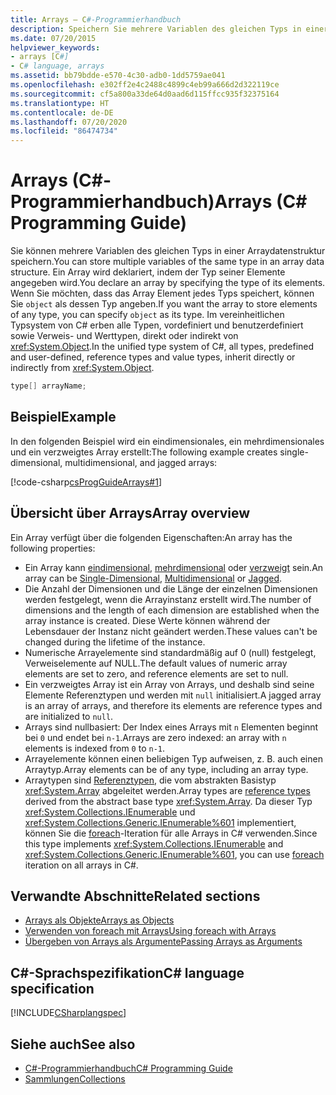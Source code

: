 ```yaml
---
title: Arrays – C#-Programmierhandbuch
description: Speichern Sie mehrere Variablen des gleichen Typs in einer Arraydatenstruktur in C#. Deklarieren Sie ein Array, indem Sie einen Typ angeben, oder geben Sie ein Objekt an, um beliebige Typen zu speichern.
ms.date: 07/20/2015
helpviewer_keywords:
- arrays [C#]
- C# language, arrays
ms.assetid: bb79bdde-e570-4c30-adb0-1dd5759ae041
ms.openlocfilehash: e302ff2e4c2488c4899c4eb99a666d2d322119ce
ms.sourcegitcommit: cf5a800a33de64d0aad6d115ffcc935f32375164
ms.translationtype: HT
ms.contentlocale: de-DE
ms.lasthandoff: 07/20/2020
ms.locfileid: "86474734"
---
```

# <a name="arrays-c-programming-guide"></a><span data-ttu-id="2632d-104">Arrays (C#-Programmierhandbuch)</span><span class="sxs-lookup"><span data-stu-id="2632d-104">Arrays (C# Programming Guide)</span></span>

<span data-ttu-id="2632d-105">Sie können mehrere Variablen des gleichen Typs in einer Arraydatenstruktur speichern.</span><span class="sxs-lookup"><span data-stu-id="2632d-105">You can store multiple variables of the same type in an array data structure.</span></span> <span data-ttu-id="2632d-106">Ein Array wird deklariert, indem der Typ seiner Elemente angegeben wird.</span><span class="sxs-lookup"><span data-stu-id="2632d-106">You declare an array by specifying the type of its elements.</span></span> <span data-ttu-id="2632d-107">Wenn Sie möchten, dass das Array Element jedes Typs speichert, können Sie `object` als dessen Typ angeben.</span><span class="sxs-lookup"><span data-stu-id="2632d-107">If you want the array to store elements of any type, you can specify `object` as its type.</span></span> <span data-ttu-id="2632d-108">Im vereinheitlichen Typsystem von C# erben alle Typen, vordefiniert und benutzerdefiniert sowie Verweis- und Werttypen, direkt oder indirekt von <xref:System.Object>.</span><span class="sxs-lookup"><span data-stu-id="2632d-108">In the unified type system of C#, all types, predefined and user-defined, reference types and value types, inherit directly or indirectly from <xref:System.Object>.</span></span>

```csharp
type[] arrayName;
```

## <a name="example"></a><span data-ttu-id="2632d-109">Beispiel</span><span class="sxs-lookup"><span data-stu-id="2632d-109">Example</span></span>

<span data-ttu-id="2632d-110">In den folgenden Beispiel wird ein eindimensionales, ein mehrdimensionales und ein verzweigtes Array erstellt:</span><span class="sxs-lookup"><span data-stu-id="2632d-110">The following example creates single-dimensional, multidimensional, and jagged arrays:</span></span>

[!code-csharp[csProgGuideArrays#1](~/samples/snippets/csharp/VS_Snippets_VBCSharp/csProgGuideArrays/CS/Arrays.cs#1)]

## <a name="array-overview"></a><span data-ttu-id="2632d-111">Übersicht über Arrays</span><span class="sxs-lookup"><span data-stu-id="2632d-111">Array overview</span></span>

<span data-ttu-id="2632d-112">Ein Array verfügt über die folgenden Eigenschaften:</span><span class="sxs-lookup"><span data-stu-id="2632d-112">An array has the following properties:</span></span>

- <span data-ttu-id="2632d-113">Ein Array kann [eindimensional](single-dimensional-arrays.md), [mehrdimensional](multidimensional-arrays.md) oder [verzweigt](jagged-arrays.md) sein.</span><span class="sxs-lookup"><span data-stu-id="2632d-113">An array can be [Single-Dimensional](single-dimensional-arrays.md), [Multidimensional](multidimensional-arrays.md) or [Jagged](jagged-arrays.md).</span></span>
- <span data-ttu-id="2632d-114">Die Anzahl der Dimensionen und die Länge der einzelnen Dimensionen werden festgelegt, wenn die Arrayinstanz erstellt wird.</span><span class="sxs-lookup"><span data-stu-id="2632d-114">The number of dimensions and the length of each dimension are established when the array instance is created.</span></span> <span data-ttu-id="2632d-115">Diese Werte können während der Lebensdauer der Instanz nicht geändert werden.</span><span class="sxs-lookup"><span data-stu-id="2632d-115">These values can't be changed during the lifetime of the instance.</span></span>
- <span data-ttu-id="2632d-116">Numerische Arrayelemente sind standardmäßig auf 0 (null) festgelegt, Verweiselemente auf NULL.</span><span class="sxs-lookup"><span data-stu-id="2632d-116">The default values of numeric array elements are set to zero, and reference elements are set to null.</span></span>
- <span data-ttu-id="2632d-117">Ein verzweigtes Array ist ein Array von Arrays, und deshalb sind seine Elemente Referenztypen und werden mit `null` initialisiert.</span><span class="sxs-lookup"><span data-stu-id="2632d-117">A jagged array is an array of arrays, and therefore its elements are reference types and are initialized to `null`.</span></span>
- <span data-ttu-id="2632d-118">Arrays sind nullbasiert: Der Index eines Arrays mit `n` Elementen beginnt bei `0` und endet bei `n-1`.</span><span class="sxs-lookup"><span data-stu-id="2632d-118">Arrays are zero indexed: an array with `n` elements is indexed from `0` to `n-1`.</span></span>
- <span data-ttu-id="2632d-119">Arrayelemente können einen beliebigen Typ aufweisen, z. B. auch einen Arraytyp.</span><span class="sxs-lookup"><span data-stu-id="2632d-119">Array elements can be of any type, including an array type.</span></span>
- <span data-ttu-id="2632d-120">Arraytypen sind [Referenztypen](../../language-reference/keywords/reference-types.md), die vom abstrakten Basistyp <xref:System.Array> abgeleitet werden.</span><span class="sxs-lookup"><span data-stu-id="2632d-120">Array types are [reference types](../../language-reference/keywords/reference-types.md) derived from the abstract base type <xref:System.Array>.</span></span> <span data-ttu-id="2632d-121">Da dieser Typ <xref:System.Collections.IEnumerable> und <xref:System.Collections.Generic.IEnumerable%601> implementiert, können Sie die [foreach](../../language-reference/keywords/foreach-in.md)-Iteration für alle Arrays in C# verwenden.</span><span class="sxs-lookup"><span data-stu-id="2632d-121">Since this type implements <xref:System.Collections.IEnumerable> and <xref:System.Collections.Generic.IEnumerable%601>, you can use [foreach](../../language-reference/keywords/foreach-in.md) iteration on all arrays in C#.</span></span>

## <a name="related-sections"></a><span data-ttu-id="2632d-122">Verwandte Abschnitte</span><span class="sxs-lookup"><span data-stu-id="2632d-122">Related sections</span></span>

- [<span data-ttu-id="2632d-123">Arrays als Objekte</span><span class="sxs-lookup"><span data-stu-id="2632d-123">Arrays as Objects</span></span>](arrays-as-objects.md)
- [<span data-ttu-id="2632d-124">Verwenden von foreach mit Arrays</span><span class="sxs-lookup"><span data-stu-id="2632d-124">Using foreach with Arrays</span></span>](using-foreach-with-arrays.md)
- [<span data-ttu-id="2632d-125">Übergeben von Arrays als Argumente</span><span class="sxs-lookup"><span data-stu-id="2632d-125">Passing Arrays as Arguments</span></span>](passing-arrays-as-arguments.md)

## <a name="c-language-specification"></a><span data-ttu-id="2632d-126">C#-Sprachspezifikation</span><span class="sxs-lookup"><span data-stu-id="2632d-126">C# language specification</span></span>

[!INCLUDE[CSharplangspec](~/includes/csharplangspec-md.md)]

## <a name="see-also"></a><span data-ttu-id="2632d-127">Siehe auch</span><span class="sxs-lookup"><span data-stu-id="2632d-127">See also</span></span>

- [<span data-ttu-id="2632d-128">C#-Programmierhandbuch</span><span class="sxs-lookup"><span data-stu-id="2632d-128">C# Programming Guide</span></span>](../index.md)
- [<span data-ttu-id="2632d-129">Sammlungen</span><span class="sxs-lookup"><span data-stu-id="2632d-129">Collections</span></span>](../concepts/collections.md)

